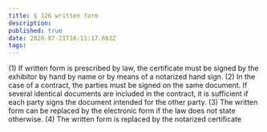 ```yaml
---
title: § 126 written form
description: 
published: true
date: 2020-07-21T16:11:17.663Z
tags: 
---
```


(1) If written form is prescribed by law, the certificate must be signed by the exhibitor by hand by name or by means of a notarized hand sign.
(2) In the case of a contract, the parties must be signed on the same document. If several identical documents are included in the contract, it is sufficient if each party signs the document intended for the other party.
(3) The written form can be replaced by the electronic form if the law does not state otherwise.
(4) The written form is replaced by the notarized certificate
